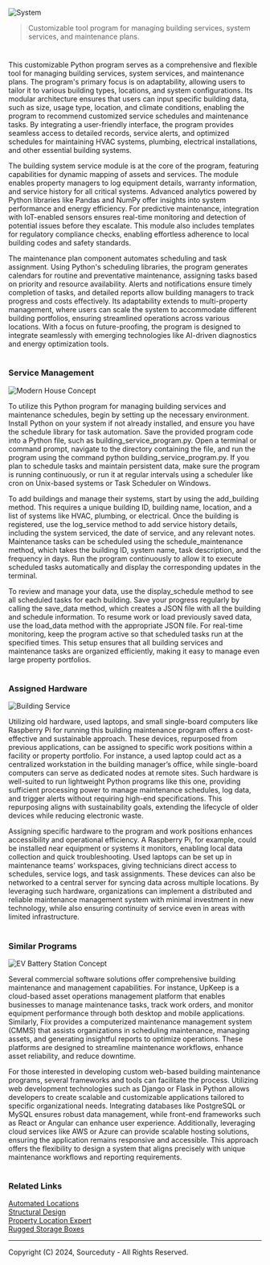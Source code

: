 ![System](https://github.com/user-attachments/assets/abacfe23-be6a-4c58-808e-13935e7ebf22)

> Customizable tool program for managing building services, system services, and maintenance plans.
#

This customizable Python program serves as a comprehensive and flexible tool for managing building services, system services, and maintenance plans. The program's primary focus is on adaptability, allowing users to tailor it to various building types, locations, and system configurations. Its modular architecture ensures that users can input specific building data, such as size, usage type, location, and climate conditions, enabling the program to recommend customized service schedules and maintenance tasks. By integrating a user-friendly interface, the program provides seamless access to detailed records, service alerts, and optimized schedules for maintaining HVAC systems, plumbing, electrical installations, and other essential building systems.

The building system service module is at the core of the program, featuring capabilities for dynamic mapping of assets and services. The module enables property managers to log equipment details, warranty information, and service history for all critical systems. Advanced analytics powered by Python libraries like Pandas and NumPy offer insights into system performance and energy efficiency. For predictive maintenance, integration with IoT-enabled sensors ensures real-time monitoring and detection of potential issues before they escalate. This module also includes templates for regulatory compliance checks, enabling effortless adherence to local building codes and safety standards.

The maintenance plan component automates scheduling and task assignment. Using Python's scheduling libraries, the program generates calendars for routine and preventative maintenance, assigning tasks based on priority and resource availability. Alerts and notifications ensure timely completion of tasks, and detailed reports allow building managers to track progress and costs effectively. Its adaptability extends to multi-property management, where users can scale the system to accommodate different building portfolios, ensuring streamlined operations across various locations. With a focus on future-proofing, the program is designed to integrate seamlessly with emerging technologies like AI-driven diagnostics and energy optimization tools.

#
### Service Management

![Modern House Concept](https://github.com/user-attachments/assets/e49147bc-d903-4b95-95b4-bfa41c598e1f)

To utilize this Python program for managing building services and maintenance schedules, begin by setting up the necessary environment. Install Python on your system if not already installed, and ensure you have the schedule library for task automation. Save the provided program code into a Python file, such as building_service_program.py. Open a terminal or command prompt, navigate to the directory containing the file, and run the program using the command python building_service_program.py. If you plan to schedule tasks and maintain persistent data, make sure the program is running continuously, or run it at regular intervals using a scheduler like cron on Unix-based systems or Task Scheduler on Windows.

To add buildings and manage their systems, start by using the add_building method. This requires a unique building ID, building name, location, and a list of systems like HVAC, plumbing, or electrical. Once the building is registered, use the log_service method to add service history details, including the system serviced, the date of service, and any relevant notes. Maintenance tasks can be scheduled using the schedule_maintenance method, which takes the building ID, system name, task description, and the frequency in days. Run the program continuously to allow it to execute scheduled tasks automatically and display the corresponding updates in the terminal.

To review and manage your data, use the display_schedule method to see all scheduled tasks for each building. Save your progress regularly by calling the save_data method, which creates a JSON file with all the building and schedule information. To resume work or load previously saved data, use the load_data method with the appropriate JSON file. For real-time monitoring, keep the program active so that scheduled tasks run at the specified times. This setup ensures that all building services and maintenance tasks are organized efficiently, making it easy to manage even large property portfolios.

#
### Assigned Hardware

![Building Service](https://github.com/user-attachments/assets/1de4a9ff-8655-4cbe-9aa5-fb9073e642ee)

Utilizing old hardware, used laptops, and small single-board computers like Raspberry Pi for running this building maintenance program offers a cost-effective and sustainable approach. These devices, repurposed from previous applications, can be assigned to specific work positions within a facility or property portfolio. For instance, a used laptop could act as a centralized workstation in the building manager’s office, while single-board computers can serve as dedicated nodes at remote sites. Such hardware is well-suited to run lightweight Python programs like this one, providing sufficient processing power to manage maintenance schedules, log data, and trigger alerts without requiring high-end specifications. This repurposing aligns with sustainability goals, extending the lifecycle of older devices while reducing electronic waste.

Assigning specific hardware to the program and work positions enhances accessibility and operational efficiency. A Raspberry Pi, for example, could be installed near equipment or systems it monitors, enabling local data collection and quick troubleshooting. Used laptops can be set up in maintenance teams' workspaces, giving technicians direct access to schedules, service logs, and task assignments. These devices can also be networked to a central server for syncing data across multiple locations. By leveraging such hardware, organizations can implement a distributed and reliable maintenance management system with minimal investment in new technology, while also ensuring continuity of service even in areas with limited infrastructure.

#
### Similar Programs

![EV Battery Station Concept](https://github.com/user-attachments/assets/fce29cda-19fd-498b-91cf-131f3f9646d8)

Several commercial software solutions offer comprehensive building maintenance and management capabilities. For instance, UpKeep is a cloud-based asset operations management platform that enables businesses to manage maintenance tasks, track work orders, and monitor equipment performance through both desktop and mobile applications. Similarly, Fiix provides a computerized maintenance management system (CMMS) that assists organizations in scheduling maintenance, managing assets, and generating insightful reports to optimize operations. These platforms are designed to streamline maintenance workflows, enhance asset reliability, and reduce downtime.

For those interested in developing custom web-based building maintenance programs, several frameworks and tools can facilitate the process. Utilizing web development technologies such as Django or Flask in Python allows developers to create scalable and customizable applications tailored to specific organizational needs. Integrating databases like PostgreSQL or MySQL ensures robust data management, while front-end frameworks such as React or Angular can enhance user experience. Additionally, leveraging cloud services like AWS or Azure can provide scalable hosting solutions, ensuring the application remains responsive and accessible. This approach offers the flexibility to design a system that aligns precisely with unique maintenance workflows and reporting requirements.

#
### Related Links

[Automated Locations](https://github.com/sourceduty/Automated_Locations)
<br>
[Structural Design](https://github.com/sourceduty/Structural_Design)
<br>
[Property Location Expert](https://github.com/sourceduty/Property_Location_Expert)
<br>
[Rugged Storage Boxes](https://github.com/sourceduty/Rugged_Storage_Boxes)

***
Copyright (C) 2024, Sourceduty - All Rights Reserved.
